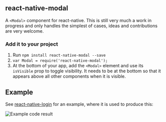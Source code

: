 ## react-native-modal

A `<Modal>` component for react-native. This is still very much a work
in progress and only handles the simplest of cases, ideas and
contributions are very welcome.

### Add it to your project

1. Run `npm install react-native-modal --save`
2. `var Modal = require('react-native-modal');`
3. At the bottom of your app, add the `<Modal>` element and use its
   `isVisible` prop to toggle visibility. It needs to be at the bottom
   so that it appears above all other components when it is visible.

## Example

See [react-native-login](https://github.com/brentvatne/react-native-login) for an example, where it is
used to produce this:

![Example code result](https://raw.githubusercontent.com/brentvatne/react-native-modal/master/example.png)
